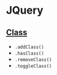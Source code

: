 # JQuery
## [Class](jq-class.html)
- `.addClass()`
- `.hasClass()`
- `.removeClass()`
- `.toggleClass()`